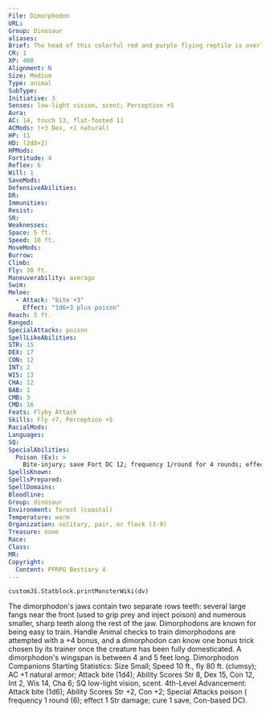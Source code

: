 ```yaml
---
File: Dimorphodon
URL: 
Group: Dinosaur
aliases: 
Brief: The head of this colorful red and purple flying reptile is overly large, and its jaws are lined with tiny sharp teeth.
CR: 1
XP: 400
Alignment: N
Size: Medium
Type: animal
SubType: 
Initiative: 3
Senses: low-light vision, scent; Perception +5
Aura: 
AC: 14, touch 13, flat-footed 11
ACMods: (+3 Dex, +1 natural)
HP: 11
HD: (2d8+2)
HPMods: 
Fortitude: 4
Reflex: 6
Will: 1
SaveMods: 
DefensiveAbilities: 
DR: 
Immunities: 
Resist: 
SR: 
Weaknesses: 
Space: 5 ft.
Speed: 10 ft.
MoveMods: 
Burrow: 
Climb: 
Fly: 30 ft.
Maneuverability: average
Swim: 
Melee: 
  - Attack: "bite +3"
    Effect: "1d6+3 plus poison"
Reach: 5 ft.
Ranged: 
SpecialAttacks: poison
SpellLikeAbilities: 
STR: 15
DEX: 17
CON: 12
INT: 2
WIS: 13
CHA: 12
BAB: 1
CMB: 3
CMD: 16
Feats: Flyby Attack
Skills: Fly +7, Perception +5
RacialMods: 
Languages: 
SQ: 
SpecialAbilities:
  Poison (Ex): >
    Bite-injury; save Fort DC 12; frequency 1/round for 4 rounds; effect 1d2 Str; cure 1 save.
SpellsKnown: 
SpellsPrepared: 
SpellDomains: 
Bloodline: 
Group: dinosaur
Environment: forest (coastal)
Temperature: warm
Organization: solitary, pair, or flock (3-9)
Treasure: none
Race: 
Class: 
MR: 
Copyright:
  Content: PFRPG Bestiary 4
---
```

```dataviewjs
customJS.Statblock.printMonsterWiki(dv)
```
The dimorphodon's jaws contain two separate rows teeth: several large fangs near the front (used to grip prey and inject poison) and numerous smaller, sharp teeth along the rest of the jaw. Dimorphodons are known for being easy to train. Handle Animal checks to train dimorphodons are attempted with a +4 bonus, and a dimorphodon can know one bonus trick chosen by its trainer once the creature has been fully domesticated. A dimorphodon's wingspan is between 4 and 5 feet long.  Dimorphodon Companions  Starting Statistics: Size Small; Speed 10 ft., fly 80 ft. (clumsy); AC +1 natural armor; Attack bite (1d4); Ability Scores Str 8, Dex 15, Con 12, Int 2, Wis 14, Cha 6; SQ low-light vision, scent. 4th-Level Advancement: Attack bite (1d6); Ability Scores Str +2, Con +2; Special Attacks poison ( frequency 1 round (6); effect 1 Str damage; cure 1 save, Con-based DC).
